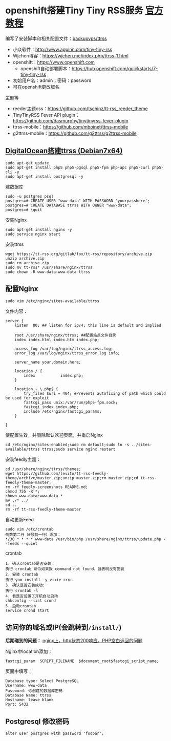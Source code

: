 openshift搭建Tiny Tiny RSS服务 [官方教程](https://tt-rss.org/gitlab/fox/tt-rss/wikis/InstallationNotes)
==
编写了安装脚本和相关配置文件：[backupvps/ttrss](https://github.com/weaming/backupvps/tree/master/ttrss)

- 小众软件：http://www.appinn.com/tiny-tiny-rss
- Wjchen博客：https://wjchen.me/index.php/ttrss-1.html
- openshift：https://www.openshift.com
  - openshift自动部署脚本：https://hub.openshift.com/quickstarts/7-tiny-tiny-rss
- 初始用户名：admin；密码：password
- 可在openshift更改域名

主题等

- reeder主题css：https://github.com/tschinz/tt-rss_reeder_theme
- TinyTinyRSS Fever API plugin：https://github.com/dasmurphy/tinytinyrss-fever-plugin
- ttrss-mobile：https://github.com/mboinet/ttrss-mobile
- g2ttrss-mobile：https://github.com/g2ttrss/g2ttrss-mobile

[DigitalOcean搭建ttrss (Debian7x64)](https://www.digitalocean.com/community/tutorials/how-to-install-ttrss-with-nginx-for-debian-7-on-a-vps)
--

```
sudo apt-get update
sudo apt-get install php5 php5-pgsql php5-fpm php-apc php5-curl php5-cli -y
sudo apt-get install postgresql -y
```

建数据库

```
sudo -u postgres psql
postgres=# CREATE USER "www-data" WITH PASSWORD 'yourpasshere';
postgres=# CREATE DATABASE ttrss WITH OWNER "www-data";
postgres=# \quit
```

安装Nginx

```
sudo apt-get install nginx -y
sudo service nginx start
```

安装ttrss

```
wget https://tt-rss.org/gitlab/fox/tt-rss/repository/archive.zip
unzip archive.zip
sudo rm archive.zip
sudo mv tt-rss* /usr/share/nginx/ttrss
sudo chown -R www-data:www-data ttrss
```

## 配置Nginx

```
sudo vim /etc/nginx/sites-available/ttrss
```

文件内容：

```
server {
    listen  80; ## listen for ipv4; this line is default and implied

    root /usr/share/nginx/ttrss; ##配置站点文件目录
    index index.html index.htm index.php;

    access_log /var/log/nginx/ttrss_access.log;
    error_log /var/log/nginx/ttrss_error.log info;

    server_name your.domain.here;

    location / {
        index           index.php;
    }

    location ~ \.php$ {
        try_files $uri = 404; #Prevents autofixing of path which could be used for exploit
        fastcgi_pass unix:/var/run/php5-fpm.sock;
        fastcgi_index index.php;
        include /etc/nginx/fastcgi_params;
    }

}
```

使配置生效，并删除默认欢迎页面，并重启Nginx

```
cd /etc/nginx/sites-enabled;sudo rm default;sudo ln -s ../sites-available/ttrss ttrss;sudo service nginx restart
```

安装feedly主题：

```
cd /usr/share/nginx/ttrss/themes;
wget https://github.com/levito/tt-rss-feedly-theme/archive/master.zip;unzip master.zip;rm master.zip;cd tt-rss-feedly-theme-master;
rm -rf feedly-screenshots README.md;
chmod 755 -R *;
chown www-data:www-data *
mv ./* ../
cd ..
rm -rf tt-rss-feedly-theme-master
```

自动更新Feed

```
sudo vim /etc/crontab
倒数第二行（#号前一行）添加：
*/30 * * * * www-data /usr/bin/php /usr/share/nginx/ttrss/update.php --feeds --quiet
```

crontab

```
1. 确认crontab是否安装：
执行 crontab 命令如果报 command not found，就表明没有安装
2. 安装 crontab
执行 yum install -y vixie-cron
3. 确认是否安装成功:
执行 crontab -l
4. 看是否设置了开机自动启动
chkconfig --list crond
5. 启动crontab
service crond start
```

访问你的域名或IP(会跳转到`/install/`)
---
**后期碰到的问题：** [nginx上，http状态200响应，PHP空白返回的问题](http://www.cnxct.com/php-return-empty-result-on-nginx-without-script_filename/)

Nginx中location添加：

```
fastcgi_param  SCRIPT_FILENAME  $document_root$fastcgi_script_name;
```

页面中填写：

```
Database type: Select PostgreSQL
Username: www-data
Password: 你创建的数据库密码
Database Name: ttrss
Hostname: leave blank
Port: 5432
```

## Postgresql 修改密码

    alter user postgres with password 'foobar';

